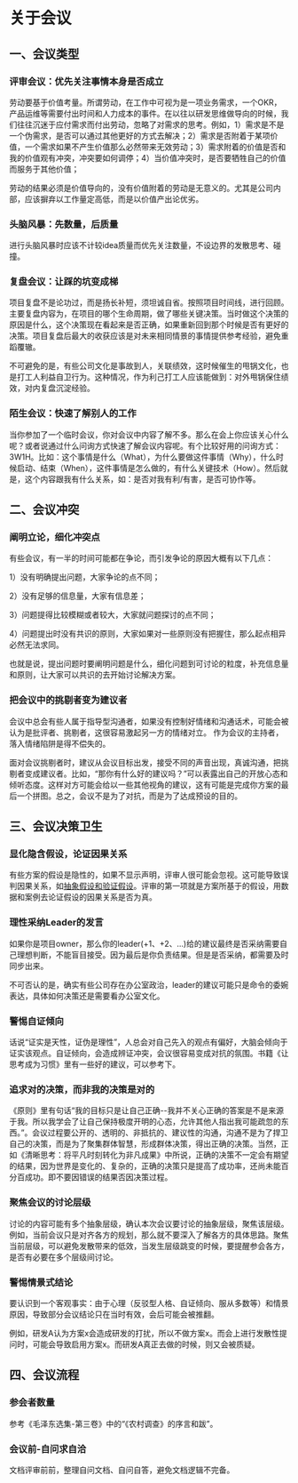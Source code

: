# 关于会议

## 一、会议类型

### 评审会议：优先关注事情本身是否成立

劳动要基于价值考量。所谓劳动，在工作中可视为是一项业务需求，一个OKR，产品运维等需要付出时间和人力成本的事件。在以往以研发思维做导向的时候，我们往往沉迷于应付需求而付出劳动，忽略了对需求的思考。例如，1）需求是不是一个伪需求，是否可以通过其他更好的方式去解决；2）需求是否附着于某项价值，一个需求如果不产生价值那么必然带来无效劳动；3）需求附着的价值是否和我的价值观有冲突，冲突要如何调停；4）当价值冲突时，是否要牺牲自己的价值而服务于其他价值；

劳动的结果必须是价值导向的，没有价值附着的劳动是无意义的。尤其是公司内部，应该摒弃以工作量定高低，而是以价值产出论优劣。

### 头脑风暴：先数量，后质量

进行头脑风暴时应该不计较idea质量而优先关注数量，不设边界的发散思考、碰撞。

### 复盘会议：让踩的坑变成梯

项目复盘不是论功过，而是扬长补短，须坦诚自省。按照项目时间线，进行回顾。主要复盘内容为，在项目的哪个生命周期，做了哪些关键决策。当时做这个决策的原因是什么，这个决策现在看起来是否正确，如果重新回到那个时候是否有更好的决策。项目复盘后最大的收获应该是对未来相同情景的事情提供参考经验，避免重蹈覆辙。

不可避免的是，有些公司文化是事故到人，关联绩效，这时候催生的甩锅文化，也是打工人利益自卫行为。这种情况，作为利己打工人应该能做到：对外甩锅保住绩效，对内复盘沉淀经验。

### 陌生会议：快速了解别人的工作

当你参加了一个临时会议，你对会议中内容了解不多。那么在会上你应该关心什么呢？或者说通过什么问询方式快速了解会议内容呢。有个比较好用的问询方式：3W1H。比如：这个事情是什么（What），为什么要做这件事情（Why），什么时候启动、结束（When），这件事情是怎么做的，有什么关键技术（How）。然后就是，这个内容跟我有什么关系，如：是否对我有利/有害，是否可协作等。

## 二、会议冲突

### 阐明立论，细化冲突点

有些会议，有一半的时间可能都在争论，而引发争论的原因大概有以下几点：

1）没有明确提出问题，大家争论的点不同；

2）没有足够的信息量，大家有信息差；

3）问题提得比较模糊或者较大，大家就问题探讨的点不同；

4）问题提出时没有共识的原则，大家如果对一些原则没有把握住，那么起点相异必然无法求同。

也就是说，提出问题时要阐明问题是什么，细化问题到可讨论的粒度，补充信息量和原则，让大家可以共识的去开始讨论解决方案。 

### 把会议中的挑剔者变为建议者

会议中总会有些人属于指导型沟通者，如果没有控制好情绪和沟通话术，可能会被认为是批评者、挑剔者，这很容易激起另一方的情绪对立。 作为会议的主持者，落入情绪陷阱是得不偿失的。

面对会议挑剔者时，建议从会议目标出发，接受不同的声音出现，真诚沟通，把挑剔者变成建议者。比如，“那你有什么好的建议吗？”可以表露出自己的开放心态和倾听态度。这样对方可能会给以一些其他视角的建议，这有可能是完成你方案的最后一个拼图。总之，会议不是为了对抗，而是为了达成预设的目的。

## 三、会议决策卫生

### 显化隐含假设，论证因果关系

有些方案的假设是隐性的，如果不显示声明，评审人很可能会忽视。这可能导致误判因果关系，如[抽象假设和验证假设](8.抽象假设和验证假设.md)。评审的第一项就是方案所基于的假设，用数据和案例去论证假设的因果关系是否为真。

### 理性采纳Leader的发言

如果你是项目owner，那么你的leader(+1、+2、...)给的建议最终是否采纳需要自己理想判断，不能盲目接受。因为最后是你负责结果。但是是否采纳，都需要及时同步出来。

不可否认的是，确实有些公司存在办公室政治，leader的建议可能只是命令的委婉表达，具体如何决策还是需要看办公室文化。

### 警惕自证倾向

话说“证实是天性，证伪是理性”，人总会对自己先入的观点有偏好，大脑会倾向于证实该观点。自证倾向，会造成辨证冲突，会议很容易变成对抗的氛围。书籍《让思考成为习惯》里有一些好的建议，可以参考下。

### 追求对的决策，而非我的决策是对的

《原则》里有句话“我的目标只是让自己正确--我并不关心正确的答案是不是来源于我。所以我学会了让自己保持极度开明的心态，允许其他人指出我可能疏忽的东西。”。会议过程要公开的、透明的、非抵抗的、建议性的沟通，沟通不是为了捍卫自己的决策，而是为了聚集群体智慧，形成群体决策，得出正确的决策。当然，正如《清晰思考：将平凡时刻转化为非凡成果》中所说，正确的决策不一定会有期望的结果，因为世界是变化的、复杂的，正确的决策只是提高了成功率，还尚未能百分百成功。即不要因错误的结果否因决策过程。

### 聚焦会议的讨论层级

讨论的内容可能有多个抽象层级，确认本次会议要讨论的抽象层级，聚焦该层级。例如，当前会议只是对齐各方的规划，那么就不要深入了解各方的具体思路。聚焦当前层级，可以避免发散带来的低效，当发生层级跳变的时候，要提醒参会各方，是否有必要在多个层级间讨论。

### 警惕情景式结论

要认识到一个客观事实：由于心理（反驳型人格、自证倾向、服从多数等）和情景原因，导致部分会议结论只在当时有效，会后可能会被推翻。

例如，研发A认为方案x会造成研发的打扰，所以不做方案x。而会上进行发散性提问时，可能会导致启用方案x。而研发A真正去做的时候，则又会被质疑。

## 四、会议流程

### 参会者数量

参考《毛泽东选集-第三卷》中的“《农村调查》的序言和跋”。

### 会议前-自问求自洽

文档评审前前，整理自问文档、自问自答，避免文档逻辑不完备。